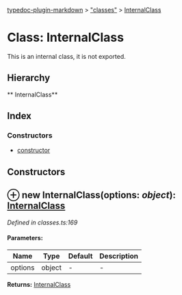[typedoc-plugin-markdown](../index.md) > ["classes"](../modules/_classes_.md) > [InternalClass](../classes/_classes_.internalclass.md)

# Class: InternalClass


This is an internal class, it is not exported.

## Hierarchy

** InternalClass**




## Index

### Constructors

* [constructor](_classes_.internalclass.md#constructor)



<a id="constructor"></a>

## Constructors


## ⊕ **new InternalClass**(options: *object*): [InternalClass](../classes/_classes_.internalclass.md)


*Defined in classes.ts:169*

#### Parameters:

| Name  | Type                | Default | Description  |
| ------ | ------------------- | ------------ | ------------ |
| options  | object | - | - |





**Returns:** [InternalClass](../classes/_classes_.internalclass.md)


